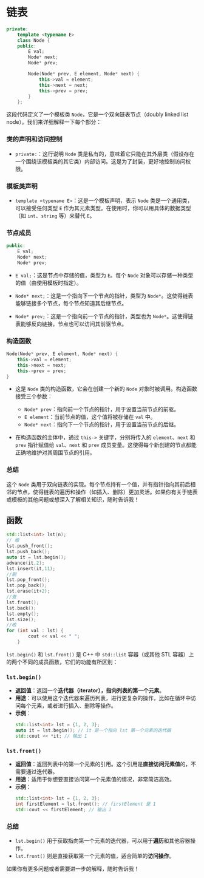 # 链表

```cpp
private:
    template <typename E>
    class Node {
    public:
        E val;
        Node* next;
        Node* prev;

        Node(Node* prev, E element, Node* next) {
            this->val = element;
            this->next = next;
            this->prev = prev;
        }
    };
```

这段代码定义了一个模板类 `Node`，它是一个双向链表节点（doubly linked list node）。我们来详细解释一下每个部分：

### 类的声明和访问控制

- `private:`：这行说明 `Node` 类是私有的，意味着它只能在其外层类（假设存在一个围绕该模板类的其它类）内部访问。这是为了封装，更好地控制访问权限。

### 模板类声明

- `template <typename E>`：这是一个模板声明，表示 `Node` 类是一个通用类，可以接受任何类型 `E` 作为其元素类型。在使用时，你可以用具体的数据类型（如 `int`、`string` 等）来替代 `E`。

### 节点成员

```cpp
public:
    E val;
    Node* next;
    Node* prev;
```
- `E val;`：这是节点中存储的值，类型为 `E`。每个 `Node` 对象可以存储一种类型的值（由使用模板时指定）。
  
- `Node* next;`：这是一个指向下一个节点的指针，类型为 `Node*`。这使得链表能够链接多个节点，每个节点知道其后继节点。

- `Node* prev;`：这是一个指向前一个节点的指针，类型也为 `Node*`。这使得链表能够反向链接，节点也可以访问其前驱节点。

### 构造函数

```cpp
Node(Node* prev, E element, Node* next) {
    this->val = element;
    this->next = next;
    this->prev = prev;
}
```

- 这是 `Node` 类的构造函数，它会在创建一个新的 `Node` 对象时被调用。构造函数接受三个参数：
  - `Node* prev`：指向前一个节点的指针，用于设置当前节点的前驱。
  - `E element`：当前节点的值，这个值将被存储在 `val` 中。
  - `Node* next`：指向下一个节点的指针，用于设置当前节点的后继。

- 在构造函数的主体中，通过 `this->` 关键字，分别将传入的 `element`、`next` 和 `prev` 指针赋值给 `val`、`next` 和 `prev` 成员变量。这使得每个新创建的节点都能正确地维护对其周围节点的引用。

### 总结

这个 `Node` 类用于双向链表的实现。每个节点持有一个值，并有指针指向其前后相邻的节点，使得链表的遍历和操作（如插入、删除）更加灵活。如果你有关于链表或模板的其他问题或想深入了解相关知识，随时告诉我！


## 函数
```cpp
std::list<int> lst(n);
// 增
lst.push_front();
lst.push_back();
auto it = lst.begin();
advance(it,2);
lst.insert(it,11);
//删
lst.pop_front();
lst.pop_back();
lst.erase(it+2);
//查
lst.front();
lst.back();
lst.empty();
lst.size();
//改
for (int val : lst) {
        cout << val << " ";
    }
```
`lst.begin()` 和 `lst.front()` 是 C++ 中 `std::list` 容器（或其他 STL 容器）上的两个不同的成员函数，它们的功能有所区别：

### `lst.begin()`
- **返回值**：返回一个**迭代器（iterator），指向列表的第一个元素**。
- **用途**：可以使用这个迭代器来遍历列表，进行更复杂的操作，比如在循环中访问每个元素，或者进行插入、删除等操作。
- **示例**：
  ```cpp
  std::list<int> lst = {1, 2, 3};
  auto it = lst.begin(); // it 是一个指向 lst 第一个元素的迭代器
  std::cout << *it; // 输出 1
  ```

### `lst.front()`
- **返回值**：返回列表中的第一个元素的引用。这个引用是**直接访问元素值**的，不需要通过迭代器。
- **用途**：适用于你想要直接访问第一个元素值的情况，非常简洁高效。
- **示例**：
  ```cpp
  std::list<int> lst = {1, 2, 3};
  int firstElement = lst.front(); // firstElement 是 1
  std::cout << firstElement; // 输出 1
  ```

### 总结
- `lst.begin()` 用于获取指向第一个元素的迭代器，可以用于**遍历**和其他容器操作。
- `lst.front()` 则是直接获取第一个元素的值，适合简单的**访问操作**。

如果你有更多问题或者需要进一步的解释，随时告诉我！
